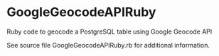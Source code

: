 # GoogleGeocodeAPIRuby
Ruby code to geocode a PostgreSQL table using Google Geocode API

See source file GoogleGeocodeAPIRuby.rb for additional information.
